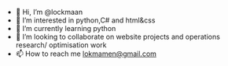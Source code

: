 - 👋 Hi, I’m @lockmaan
- 👀 I’m interested in python,C# and html&css
- 🌱 I’m currently learning python
- 💞️ I’m looking to collaborate on website projects and operations research/ optimisation work
- 📫 How to reach me lokmamen@gmail.com

<!---
lockmaan/lockmaan is a ✨ special ✨ repository because its `README.md` (this file) appears on your GitHub profile.
You can click the Preview link to take a look at your changes.
--->
